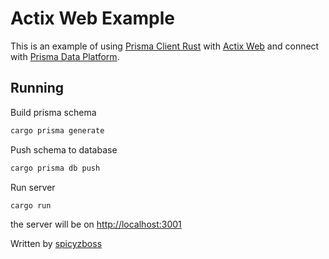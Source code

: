 # Actix Web Example

This is an example of using [Prisma Client Rust](https://github.com/Brendonovich/prisma-client-rust) with [Actix Web](https://actix.rs/) and connect with [Prisma Data Platform](https://www.prisma.io/data-platform).

## Running

Build prisma schema

```bash
cargo prisma generate
```

Push schema to database

```bash
cargo prisma db push
```

Run server

```bash
cargo run
```

the server will be on [http://localhost:3001](http://localhost:3001)

Written by [spicyzboss](https://github.com/spicyzboss)
